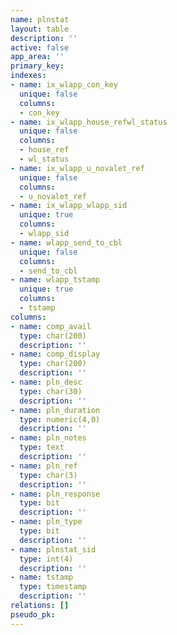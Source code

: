 ```yaml
---
name: plnstat
layout: table
description: ''
active: false
app_area: ''
primary_key: 
indexes:
- name: ix_wlapp_con_key
  unique: false
  columns:
  - con_key
- name: ix_wlapp_house_refwl_status
  unique: false
  columns:
  - house_ref
  - wl_status
- name: ix_wlapp_u_novalet_ref
  unique: false
  columns:
  - u_novalet_ref
- name: ix_wlapp_wlapp_sid
  unique: true
  columns:
  - wlapp_sid
- name: wlapp_send_to_cbl
  unique: false
  columns:
  - send_to_cbl
- name: wlapp_tstamp
  unique: true
  columns:
  - tstamp
columns:
- name: comp_avail
  type: char(200)
  description: ''
- name: comp_display
  type: char(200)
  description: ''
- name: pln_desc
  type: char(30)
  description: ''
- name: pln_duration
  type: numeric(4,0)
  description: ''
- name: pln_notes
  type: text
  description: ''
- name: pln_ref
  type: char(3)
  description: ''
- name: pln_response
  type: bit
  description: ''
- name: pln_type
  type: bit
  description: ''
- name: plnstat_sid
  type: int(4)
  description: ''
- name: tstamp
  type: timestamp
  description: ''
relations: []
pseudo_pk: 
---
```


